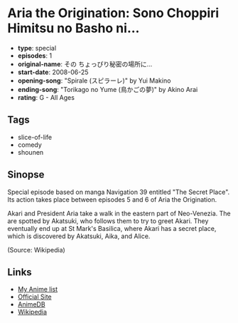 # Aria the Origination: Sono Choppiri Himitsu no Basho ni...

-   **type**: special
-   **episodes**: 1
-   **original-name**: その ちょっぴり秘密の場所に…
-   **start-date**: 2008-06-25
-   **opening-song**: "Spirale (スピラーレ)" by Yui Makino
-   **ending-song**: "Torikago no Yume (鳥かごの夢)" by Akino Arai
-   **rating**: G - All Ages

## Tags

-   slice-of-life
-   comedy
-   shounen

## Sinopse

Special episode based on manga Navigation 39 entitled "The Secret Place". Its action takes place between episodes 5 and 6 of Aria the Origination.

Akari and President Aria take a walk in the eastern part of Neo-Venezia. The are spotted by Akatsuki, who follows them to try to greet Akari. They eventually end up at St Mark's Basilica, where Akari has a secret place, which is discovered by Akatsuki, Aika, and Alice.

(Source: Wikipedia)

## Links

-   [My Anime list](https://myanimelist.net/anime/4772/Aria_the_Origination__Sono_Choppiri_Himitsu_no_Basho_ni)
-   [Official Site](http://www.ariacompany.net/story.html#sp)
-   [AnimeDB](http://anidb.info/perl-bin/animedb.pl?show=anime&aid=5424)
-   [Wikipedia](http://en.wikipedia.org/wiki/Aria_%28manga%29#Anime)
